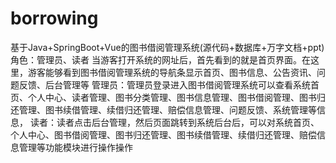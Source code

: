 # borrowing
基于Java+SpringBoot+Vue的图书借阅管理系统(源代码+数据库+万字文档+ppt)角色：管理员、读者  当游客打开系统的网址后，首先看到的就是首页界面。在这里，游客能够看到图书借阅管理系统的导航条显示首页、图书信息、公告资讯、问题反馈、后台管理等  管理员：管理员登录进入图书借阅管理系统可以查看系统首页、个人中心、读者管理、图书分类管理、图书信息管理、图书借阅管理、图书归还管理、图书续借管理、续借归还管理、赔偿信息管理、问题反馈、系统管理等信息，  读者：读者点击后台管理，然后页面跳转到系统后台后，可以对系统首页、个人中心、图书借阅管理、图书归还管理、图书续借管理、续借归还管理、赔偿信息管理等功能模块进行操作操作
